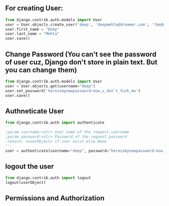 ## For creating  User:
``` python
from django.contrib.auth.models import User
user = User.objects.create_user('deep', 'deepmehta@dreamer.com', '!be@dreamer$man!')
user.first_name = "Deep" 
user.last_name = "Mehta"
user.save()
```


## Change Password (You can't see the password of user cuz, Django don't store in plain text. But you can change them)
``` python
from django.contrib.auth.models import User
user = User.objects.get(username="deep")
user.set_password('hereismynewpassword~now_u_don`t_fuck_me')
user.save()
```

## Authneticate User
``` python 
from django.contrib.auth import authenticate
'''
:param username:<str> User name of the request.username
:param password:<str> Password of the request.password
:return: <userObject> if user exist else None 
'''
user = authenticate(username="deep", password="hereismynewpassword~now_u_don`t_fuck_me")
```

## logout the user
``` python
from django.contrib.auth import logout
logout(userObject)
```

## Permissions and Authorization
``` python

```
